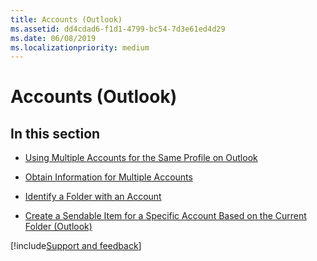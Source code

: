 ```yaml
---
title: Accounts (Outlook)
ms.assetid: dd4cdad6-f1d1-4799-bc54-7d3e61ed4d29
ms.date: 06/08/2019
ms.localizationpriority: medium
---
```



# Accounts (Outlook)

## In this section


- [Using Multiple Accounts for the Same Profile on Outlook](../Accounts/using-multiple-accounts-for-the-same-profile-on-outlook.md)

- [Obtain Information for Multiple Accounts](../Accounts/obtain-information-for-multiple-accounts.md)

- [Identify a Folder with an Account](../Accounts/identify-a-folder-with-an-account.md)

- [Create a Sendable Item for a Specific Account Based on the Current Folder (Outlook)](../Accounts/create-a-sendable-item-for-a-specific-account-based-on-the-current-folder-outloo.md)

[!include[Support and feedback](~/includes/feedback-boilerplate.md)]